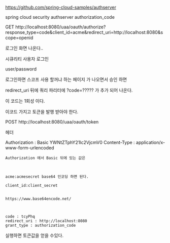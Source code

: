 
https://github.com/spring-cloud-samples/authserver


spring cloud security authserver
authorization_code


GET
http://localhost:8080/uaa/oauth/authorize?response_type=code&client_id=acme&redirect_uri=http://localhost:8080&scope=openid

로그인 화면 나온다..

시큐리티 사용자 로그인

user/password



로그인하면 스코프 사용 할꺼냐 하는 페이지 가 나오면서 승인 하면

redirect_uri 뒤에 쿼리 파리터에 ?code=?????  가 추가 되어 나온다.

이 코드는 1회성 이다.


이코드 가지고 토큰을 발행 받아야 한다.

POST
http://localhost:8080/uaa/oauth/token

헤더

Authorization : Basic YWNtZTphY21lc2VjcmV0
Content-Type : application/x-www-form-urlencoded


	Authorization 에서 Basic 뒤에 있는 값은 



	acme:acmesecret base64 인코딩 하면 된다.

	client_id:client_secret


	https://www.base64encode.net/



	code : tcyPhq
	redirect_uri : http://localhost:8080
	grant_type : authorization_code


실행하면 토큰값을 얻을 수있다.



